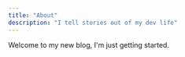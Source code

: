 ```yaml
---
title: "About"
description: "I tell stories out of my dev life"
---
```

Welcome to my new blog, I'm just getting started.


